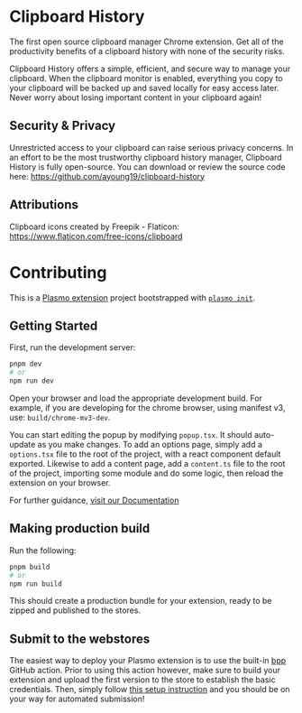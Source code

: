 # Clipboard History

The first open source clipboard manager Chrome extension. Get all of the productivity benefits of a clipboard history with none of the security risks.

Clipboard History offers a simple, efficient, and secure way to manage your clipboard. When the clipboard monitor is enabled, everything you copy to your clipboard will be backed up and saved locally for easy access later. Never worry about losing important content in your clipboard again!

## Security & Privacy

Unrestricted access to your clipboard can raise serious privacy concerns. In an effort to be the most trustworthy clipboard history manager, Clipboard History is fully open-source. You can download or review the source code here: https://github.com/ayoung19/clipboard-history

## Attributions

Clipboard icons created by Freepik - Flaticon: https://www.flaticon.com/free-icons/clipboard

# Contributing

This is a [Plasmo extension](https://docs.plasmo.com/) project bootstrapped with [`plasmo init`](https://www.npmjs.com/package/plasmo).

## Getting Started

First, run the development server:

```bash
pnpm dev
# or
npm run dev
```

Open your browser and load the appropriate development build. For example, if you are developing for the chrome browser, using manifest v3, use: `build/chrome-mv3-dev`.

You can start editing the popup by modifying `popup.tsx`. It should auto-update as you make changes. To add an options page, simply add a `options.tsx` file to the root of the project, with a react component default exported. Likewise to add a content page, add a `content.ts` file to the root of the project, importing some module and do some logic, then reload the extension on your browser.

For further guidance, [visit our Documentation](https://docs.plasmo.com/)

## Making production build

Run the following:

```bash
pnpm build
# or
npm run build
```

This should create a production bundle for your extension, ready to be zipped and published to the stores.

## Submit to the webstores

The easiest way to deploy your Plasmo extension is to use the built-in [bpp](https://bpp.browser.market) GitHub action. Prior to using this action however, make sure to build your extension and upload the first version to the store to establish the basic credentials. Then, simply follow [this setup instruction](https://docs.plasmo.com/framework/workflows/submit) and you should be on your way for automated submission!
